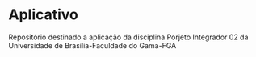 # Aplicativo
Repositório destinado a aplicação da disciplina Porjeto Integrador 02 da Universidade de Brasília-Faculdade do Gama-FGA
